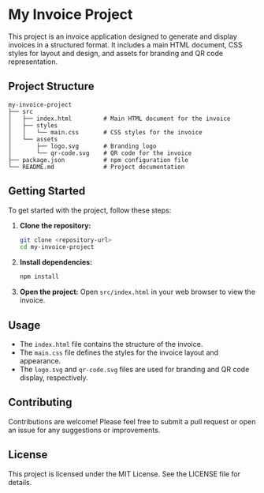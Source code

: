 # My Invoice Project

This project is an invoice application designed to generate and display invoices in a structured format. It includes a main HTML document, CSS styles for layout and design, and assets for branding and QR code representation.

## Project Structure

```
my-invoice-project
├── src
│   ├── index.html         # Main HTML document for the invoice
│   ├── styles
│   │   └── main.css       # CSS styles for the invoice
│   └── assets
│       ├── logo.svg       # Branding logo
│       └── qr-code.svg    # QR code for the invoice
├── package.json           # npm configuration file
└── README.md              # Project documentation
```

## Getting Started

To get started with the project, follow these steps:

1. **Clone the repository:**
   ```bash
   git clone <repository-url>
   cd my-invoice-project
   ```

2. **Install dependencies:**
   ```bash
   npm install
   ```

3. **Open the project:**
   Open `src/index.html` in your web browser to view the invoice.

## Usage

- The `index.html` file contains the structure of the invoice.
- The `main.css` file defines the styles for the invoice layout and appearance.
- The `logo.svg` and `qr-code.svg` files are used for branding and QR code display, respectively.

## Contributing

Contributions are welcome! Please feel free to submit a pull request or open an issue for any suggestions or improvements.

## License

This project is licensed under the MIT License. See the LICENSE file for details.